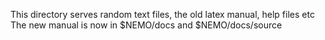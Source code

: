 This directory serves random text files, the old latex manual, help files etc
The new manual is now in $NEMO/docs and $NEMO/docs/source
